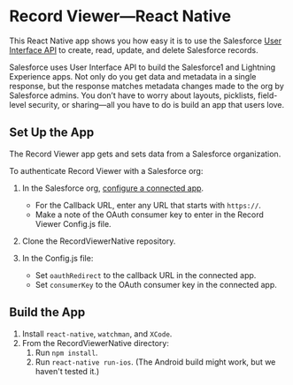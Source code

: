 # Record Viewer&mdash;React Native

This React Native app shows you how easy it is to use the Salesforce [User Interface API](https://developer.salesforce.com/docs/atlas.en-us.uiapi.meta/uiapi) to create, read, update, and delete Salesforce records.

Salesforce uses User Interface API to build the Salesforce1 and Lightning Experience apps. Not only do you get data and metadata in a single response, but the response matches metadata changes made to the org by Salesforce admins. You don’t have to worry about layouts, picklists, field-level security, or sharing&mdash;all you have to do is build an app that users love.

## Set Up the App

The Record Viewer app gets and sets data from a Salesforce organization.

To authenticate Record Viewer with a Salesforce org:

1. In the Salesforce org, [configure a connected app](https://help.salesforce.com/articleView?id=connected_app_overview.htm).
    * For the Callback URL, enter any URL that starts with `https://`.
    * Make a note of the OAuth consumer key to enter in the Record Viewer Config.js file.

1. Clone the RecordViewerNative repository.
1. In the Config.js file:
   * Set `oauthRedirect` to the callback URL in the connected app. 
   * Set `consumerKey` to the OAuth consumer key in the connected app.
   

## Build the App

1. Install `react-native`, `watchman`, and `XCode`.
1. From the RecordViewerNative directory:
    1. Run `npm install`.
    1. Run `react-native run-ios`. (The Android build might work, but we haven't tested it.)
